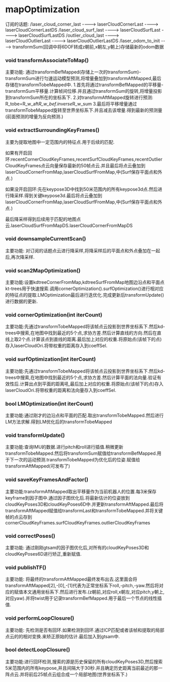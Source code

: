 # mapOptimization

订阅的话题:
/laser_cloud_corner_last ----> laserCloudCornerLast ----> laserCloudCornerLastDS
/laser_cloud_surf_last ----> laserCloudSurfLast ----> laserCloudSurfLastDS
/outlier_cloud_last ----> laserCloudOutlierLast ----> laserCloudOutlierLastDS 
/laser_odom_to_init ----> transformSum(回调中将6DOF转成z朝前,x朝左,y朝上)存储最新的odom数据

### void transformAssociateToMap()
主要功能: 通过transformBefMapped(存储上一次的transformSum)-transformSum进行匀速运动模型预测,将增量叠加到transformAftMapped,最后存储在transformTobeMapped中.
1.首先将通过transformBefMapped的平移量-transformSum平移量.计算帧间位移.并且通过transformSum的旋转,将增量投影到transformSum所在的坐标系下.
2.对transformAftMapped旋转进行预测: R_tobe=R_w_aft*R_w_bef.inverse*R_w_sum
3.最后将平移增量通过transformTobeMapped旋转至世界坐标系下.并且减去该增量.得到最新的预测量(前面预测的增量为反向预测.)

###  void extractSurroundingKeyFrames()

主要为提取地图中一定范围内的特征点.用于后续的匹配.

如果有开启回环:recentCornerCloudKeyFrames,recentSurfCloudKeyFrames,recentOutlierCloudKeyFrames点云向量保存最新的50帧点云.并且最后将点云叠加到laserCloudCornerFromMap,laserCloudSurfFromMap,中(Surf保存平面点和外点.)

如果没开启回环:先在keypose3D中找到50米范围内的所有keypose3d点.然后进行降采样.得到关键keypose3d.最后将点云叠加到laserCloudCornerFromMap,laserCloudSurfFromMap,中(Surf保存平面点和外点.)

最后降采样得到后续用于匹配的地图点云.laserCloudSurfFromMapDS.laserCloudCornerFromMapDS

### void downsampleCurrentScan()

主要功能: 对订阅的话题点云进行降采样,将降采样后的平面点和外点叠加在一起后,再次降采样.



### void scan2MapOptimization()

主要功能:设置kdtreeCornerFromMap,kdtreeSurfFromMap地图边沿点和平面点kt-trees用于快速搜索.调用cornerOptimization().surfOptimization()进行相对应的特征点的提取.LMOptimization最后进行迭优化.完成更新后transformUpdate()进行数据的更新.

### void cornerOptimization(int iterCount)

主要功能:先通过transformTobeMapped将该帧点云投影到世界坐标系下.然后kd-trees中搜索,在地图中找到最近的5个点,求协方差.然后计算直线的方向.然后在直线上取2个点.计算该点到直线的距离.最后加上对应的权重.将原始点(该帧下的点)存入laserCloudOri.将带权重的距离存入到coeffSel.

### void surfOptimization(int iterCount)

主要功能:先通过transformTobeMapped将该帧点云投影到世界坐标系下.然后kd-trees中搜索,在地图中找到最近的5个点,求协方差.然后计算平面的法向量.验证有效性后.计算出点到平面的距离吼,最后加上对应的权重.将原始点(该帧下的点)存入laserCloudOri.将带权重的距离和法向量存入到coeffSel.

### bool LMOptimization(int iterCount)

主要功能:通过刚才的边沿点和平面的匹配.取出transformTobeMapped.然后进行LM方法求解.得到LM优化后的transformTobeMapped

### void transformUpdate()

主要功能:查询IMU的数据.进行pitch和roll进行插值.稍微更新transformTobeMapped.然后将transformSum赋值给transformBefMapped.用于下一次的运动预测.transformTobeMapped为优化后的位姿.赋值给transformAftMapped(可发布了)

### void saveKeyFramesAndFactor()

主要功能:transformAftMapped取出平移量作为当前机器人的位置.每3米保存keyframe到因子图中.通过因子图优化后.将最新估计的位姿放到cloudKeyPoses3D和cloudKeyPoses6D中.并更新transformAftMapped.最后将transformAftMapped赋值给transformLast和transformTobeMapped.并将关键帧的点云存到cornerCloudKeyFrames.surfCloudKeyFrames.outlierCloudKeyFrames

### void correctPoses()

主要功能: 通过刚刚gtsam的因子图优化后,对所有的cloudKeyPoses3D和cloudKeyPoses6D进行矫正,重新赋值.

### void publishTF()

主要功能: 将最终的transformAftMapped最终发布出去.这里面会将transformAftMapped[2],-[0],-[1]代表为正常坐标系下roll,-pitch,-yaw.然后将对应的赋值本文通用坐标系下.然后进行发布.(z朝前,对应roll,x朝左,对应pitch,y朝上,对应yaw).并将twist用于记录transformBefMapped.用于最后一个节点的线性插值.

### void performLoopClosure()

主要功能: 先检测是否有回环.如果检测到回环.通过ICP匹配或者该帧和提取的局部点云的的相对变换.来矫正原始的估计.最后加入到gtsam中.

### bool detectLoopClosure()

主要功能:进行回环检测,搜索的源是历史保留的所有cloudKeyPoses3D,然后搜索5米范围内的所有keypose,并且间隔大于30秒.并且确定历史距离当前最近的那一阵点云.并将前后25帧点云组合成一个局部地图(世界坐标系下.)
